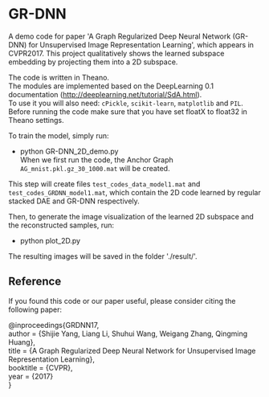 # GR-DNN
A demo code for paper 'A Graph Regularized Deep Neural Network (GR-DNN) for Unsupervised Image
Representation Learning', which appears in CVPR2017. This project qualitatively shows the learned subspace embedding by projecting them into a 2D subspace.<br>

The code is written in Theano. <br>
The modules are implemented based on the DeepLearning 0.1 documentation (http://deeplearning.net/tutorial/SdA.html).<br>
To use it you will also need: `cPickle`, `scikit-learn`, `matplotlib` and `PIL`.<br>
Before running the code make sure that you have set floatX to float32 in Theano settings.<br>

To train the model, simply run:<br>
* python GR-DNN_2D_demo.py<br>
When we first run the code, the Anchor Graph `AG_mnist.pkl.gz_30_1000.mat` will be created.<br>

This step will create files `test_codes_data_model1.mat` and `test_codes_GRDNN_model1.mat`, which contain the 2D code learned by regular stacked DAE and GR-DNN respectively.<br>

Then, to generate the image visualization of the learned 2D subspace and the reconstructed samples, run:<br>
* python plot_2D.py<br>

The resulting images will be saved in the folder './result/'.<br>



## Reference


If you found this code or our paper useful, please consider citing the following paper:<br>

@inproceedings{GRDNN17,<br>
    author    = {Shijie Yang, Liang Li, Shuhui Wang, Weigang Zhang, Qingming Huang},<br>
    title     = {A Graph Regularized Deep Neural Network for Unsupervised Image Representation Learning},<br>
    booktitle = {CVPR},<br>
    year      = {2017}<br>
}<br>



